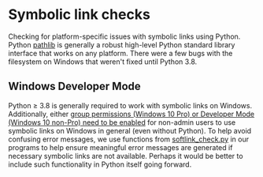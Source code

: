 # Symbolic link checks

Checking for platform-specific issues with symbolic links using Python.
Python
[pathlib](https://docs.python.org/3/library/pathlib.html)
is generally a robust high-level Python standard library interface that works on any platform.
There were a few bugs with the filesystem on Windows that weren't fixed until Python 3.8.

## Windows Developer Mode

Python &ge; 3.8 is generally required to work with symbolic links on Windows.
Additionally, either
[group permissions (Windows 10 Pro) or Developer Mode (Windows 10 non-Pro) need to be enabled](https://www.scivision.dev/windows-symbolic-link-permission-enable)
for non-admin users to use symbolic links on Windows in general (even without Python).
To help avoid confusing error messages, we use functions from
[softlink_check.py](./softlink_checks.py)
in our programs to help ensure meaningful error messages are generated if necessary symbolic links are not available.
Perhaps it would be better to include such functionality in Python itself going forward.
